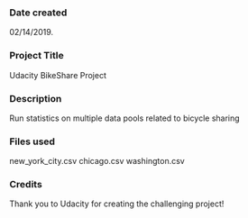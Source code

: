 ### Date created
02/14/2019.

### Project Title
Udacity BikeShare Project

### Description
Run statistics on multiple data pools related to bicycle sharing

### Files used
new_york_city.csv
chicago.csv
washington.csv

### Credits
Thank you to Udacity for creating the challenging project!
